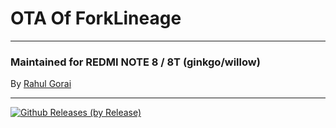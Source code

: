 # OTA Of ForkLineage

---------------------------------------------------------------------------------

### Maintained for REDMI NOTE 8 / 8T (ginkgo/willow)

By [Rahul Gorai](https://github.com/RahulGorai0206)

---------------------------------------------------------------------------------

[![Github Releases (by Release)](https://img.shields.io/github/downloads/RahulGorai0206/OTA/total?label=Total%20Downloads&logo=lineageos&style=social)](https://github.com/RahulGorai0206/OTA/releases)

